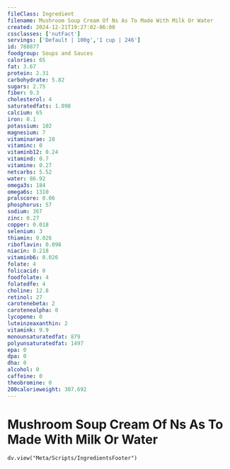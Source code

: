```yaml
---
fileClass: Ingredient
filename: Mushroom Soup Cream Of Ns As To Made With Milk Or Water
created: 2024-12-21T19:27:02-06:00
cssclasses: ['nutFact']
servings: ['Default | 100g','1 cup | 246']
id: 788877
foodgroup: Soups and Sauces
calories: 65
fat: 3.67
protein: 2.31
carbohydrate: 5.82
sugars: 2.75
fiber: 0.3
cholesterol: 4
saturatedfats: 1.098
calcium: 65
iron: 0.1
potassium: 102
magnesium: 7
vitaminarae: 28
vitaminc: 0
vitaminb12: 0.24
vitamind: 0.7
vitamine: 0.27
netcarbs: 5.52
water: 86.92
omega3s: 184
omega6s: 1310
pralscore: 0.06
phosphorus: 57
sodium: 367
zinc: 0.27
copper: 0.018
selenium: 3
thiamin: 0.026
riboflavin: 0.098
niacin: 0.218
vitaminb6: 0.026
folate: 4
folicacid: 0
foodfolate: 4
folatedfe: 4
choline: 12.8
retinol: 27
carotenebeta: 2
carotenealpha: 0
lycopene: 0
luteinzeaxanthin: 2
vitamink: 9.9
monounsaturatedfat: 879
polyunsaturatedfat: 1497
epa: 0
dpa: 0
dha: 0
alcohol: 0
caffeine: 0
theobromine: 0
200calorieweight: 307.692
---
```


# Mushroom Soup Cream Of Ns As To Made With Milk Or Water

```dataviewjs
dv.view("Meta/Scripts/IngredientsFooter")
```